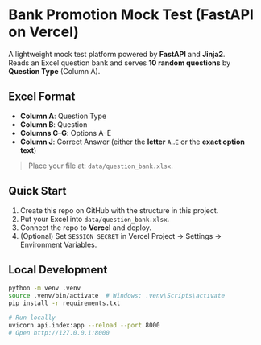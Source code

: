 # Bank Promotion Mock Test (FastAPI on Vercel)

A lightweight mock test platform powered by **FastAPI** and **Jinja2**.  
Reads an Excel question bank and serves **10 random questions** by **Question Type** (Column A).

## Excel Format

- **Column A**: Question Type  
- **Column B**: Question  
- **Columns C–G**: Options A–E  
- **Column J**: Correct Answer (either the **letter** `A`..`E` or the **exact option text**)

> Place your file at: `data/question_bank.xlsx`.

## Quick Start

1. Create this repo on GitHub with the structure in this project.
2. Put your Excel into `data/question_bank.xlsx`.
3. Connect the repo to **Vercel** and deploy.
4. (Optional) Set `SESSION_SECRET` in Vercel Project → Settings → Environment Variables.

## Local Development

```bash
python -m venv .venv
source .venv/bin/activate  # Windows: .venv\Scripts\activate
pip install -r requirements.txt

# Run locally
uvicorn api.index:app --reload --port 8000
# Open http://127.0.0.1:8000
